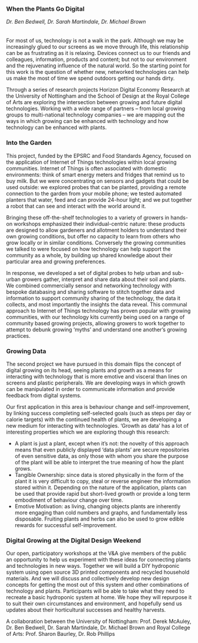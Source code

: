### When the Plants Go Digital
_Dr. Ben Bedwell, Dr. Sarah Martindale, Dr. Michael Brown_
<br />
<br />
<br />
For most of us, technology is not a walk in the park. Although we may be increasingly glued to our screens as we move through life, this relationship can be as frustrating as it is relaxing. Devices connect us to our friends and colleagues, information, products and content; but not to our environment and the rejuvenating influence of the natural world. So the starting point for this work is the question of whether new, networked technologies can help us make the most of time we spend outdoors getting our hands dirty.

Through a series of research projects Horizon Digital Economy Research at the University of Nottingham and the School of Design at the Royal College of Arts are exploring the intersection between growing and future digital technologies. Working with a wide range of partners – from local growing groups to multi-national technology companies – we are mapping out the ways in which growing can be enhanced with technology and how technology can be enhanced with plants.

### Into the Garden

This project, funded by the EPSRC and Food Standards Agency, focused on the application of Internet of Things technologies within local growing communities. Internet of Things is often associated with domestic environments: think of smart energy meters and fridges that remind us to buy milk. But we were concentrating on sensors and gadgets that could be used outside: we explored probes that can be planted, providing a remote connection to the garden from your mobile phone; we tested automated planters that water, feed and can provide 24-hour light; and we put together a robot that can see and interact with the world around it.

Bringing these off-the-shelf technologies to a variety of growers in hands-on workshops emphasized their individual-centric nature: these products are designed to allow gardeners and allotment holders to understand their own growing conditions, but offer no capacity to learn from others who grow locally or in similar conditions. Conversely the growing communities we talked to were focused on how technology can help support the community as a whole, by building up shared knowledge about their particular area and growing preferences.

In response, we developed a set of digital probes to help urban and sub-urban growers gather, interpret and share data about their soil and plants. We combined commercially sensor and networking technology with bespoke databasing and sharing software to stitch together data and information to support community sharing of the technology, the data it collects, and most importantly the insights the data reveal. This communal approach to Internet of Things technology has proven popular with growing communities, with our technology kits currently being used on a range of community based growing projects, allowing growers to work together to attempt to debunk growing ‘myths’ and understand one another’s growing practices.

### Growing Data

The second project we have pursued in this domain flips the concept of digital growing on its head, seeing plants and growth as a means for interacting with technology that is more emotive and visceral than lines on screens and plastic peripherals. We are developing ways in which growth can be manipulated in order to communicate information and provide feedback from digital systems.

Our first application in this area is behaviour change and self-improvement, by linking success completing self-selected goals (such as steps per day or calorie targets) with the continued health of plants, we are developing a new medium for interacting with technologies. ‘Growth as data’ has a lot of interesting properties which we are exploring though this research:

- A plant is just a plant, except when it’s not:  the novelty of this approach means that even publicly displayed ‘data plants’ are secure repositories of even sensitive data, as only those with whom you share the purpose of the plant will be able to interpret the true meaning of how the plant grows. 
- Tangible Ownership: since data is stored physically in the form of the plant it is very difficult to copy, steal or reverse engineer the information stored within it. Depending on the nature of the application, plants can be used that provide rapid but short-lived growth or provide a long term embodiment of behaviour change over time.
- Emotive Motivation: as living, changing objects plants are inherently more engaging than cold numbers and graphs, and fundamentally less disposable. Fruiting plants and herbs can also be used to grow edible rewards for successful self-improvement.

### Digital Growing at the Digital Design Weekend

Our open, participatory workshops at the V&A give members of the public an opportunity to help us experiment with these ideas for connecting plants and technologies in new ways. Together we will build a DIY hydroponic system using open source 3D printed components and recycled household materials. And we will discuss and collectively develop new design concepts for getting the most out of this system and other combinations of technology and plants. Participants will be able to take what they need to recreate a basic hydroponic system at home. We hope they will repurpose it to suit their own circumstances and environment, and hopefully send us updates about their horticultural successes and healthy harvests.

A collaboration between the University of Nottingham: Prof. Derek McAuley, Dr. Ben Bedwell, Dr. Sarah Martindale, Dr. Michael Brown and Royal College of Arts: Prof. Sharon Baurley, Dr. Rob Phillips
